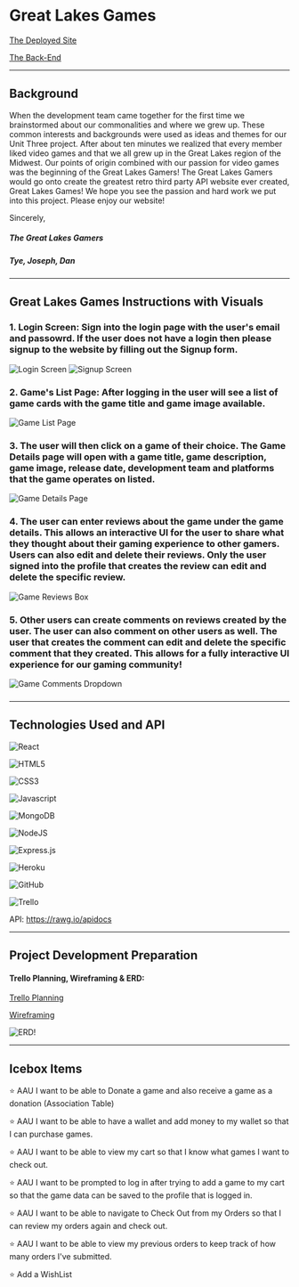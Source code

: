# Great Lakes Games

[The Deployed Site](https://great-lakes-games.herokuapp.com/)

[The Back-End](https://github.com/tyebean/great-lakes-games-back-end)



***

## Background

When the development team came together for the first time we brainstormed about our commonalities and where we grew up. These common interests and backgrounds were used as ideas and themes for our Unit Three project. After about ten minutes we realized that every member liked video games and that we all grew up in the Great Lakes region of the Midwest. Our points of origin combined with  our passion for video games was the beginning of the Great Lakes Gamers! The Great Lakes Gamers would go onto create the greatest retro third party API website ever created, Great Lakes Games! We hope you see the passion and hard work we put into this project. Please enjoy our website!

Sincerely,

##### The Great Lakes Gamers
##### Tye, Joseph, Dan


***

## Great Lakes Games Instructions with Visuals


### 1. Login Screen: Sign into the login page with the user's email and passowrd. If the user does not have a login then please signup to the website by filling out the Signup form.
![Login Screen](/public/assets/login.png "Login into Great Lakes Games")
![Signup Screen](/public/assets/signup.png "Signup for Great Lakes Games")

### 2. Game's List Page: After logging in the user will see a list of game cards with the game title and game image available.
![Game List Page](/public/assets/game-list.png "Game List Screen")

### 3. The user will then click on a game of their choice. The Game Details page will open with a game title, game description, game image, release date, development team and platforms that the game operates on listed.
![Game Details Page](/public/assets/game-details-page.png "Game Details Page")

### 4. The user can enter reviews about the game under the game details. This allows an interactive UI for the user to share what they thought about their gaming experience to other gamers. Users can also edit and delete their reviews. Only the user signed into the profile that creates the review can edit and delete the specific review.
![Game Reviews Box](/public/assets/add-your-own-review.png "Game Reviews Box")


### 5. Other users can create comments on reviews created by the user. The user can also comment on other users as well. The user that creates the comment can edit and delete the specific comment that they created. This allows for a fully interactive UI experience for our gaming community!
![Game Comments Dropdown](/public/assets/comment-dropdown.png "Game Comments Dropdown")

###

***
## Technologies Used and API

![React](https://img.shields.io/badge/React-20232A?style=for-the-badge&logo=react&logoColor=61DAFB)

![HTML5](https://img.shields.io/badge/HTML5-E34F26?style=for-the-badge&logo=html5&logoColor=white)

![CSS3](https://img.shields.io/badge/CSS3-1572B6?style=for-the-badge&logo=css3&logoColor=white)

![Javascript](https://img.shields.io/badge/JavaScript-F7DF1E?style=for-the-badge&logo=javascript&logoColor=black)

![MongoDB](https://img.shields.io/badge/MongoDB-%234ea94b.svg?style=for-the-badge&logo=mongodb&logoColor=white)

![NodeJS](https://img.shields.io/badge/node.js-6DA55F?style=for-the-badge&logo=node.js&logoColor=white)

![Express.js](https://img.shields.io/badge/express.js-%23404d59.svg?style=for-the-badge&logo=express&logoColor=%2361DAFB)

![Heroku](https://img.shields.io/badge/Heroku-430098?style=for-the-badge&logo=heroku&logoColor=white)

![GitHub](https://img.shields.io/badge/github-%23121011.svg?style=for-the-badge&logo=github&logoColor=white)

![Trello](https://img.shields.io/badge/Trello-0052CC?style=for-the-badge&logo=trello&logoColor=white)

API:  https://rawg.io/apidocs

***

## Project Development Preparation

#### Trello Planning, Wireframing & ERD:

[Trello Planning](https://trello.com/b/LNa8QWuu/great-lake-gaming)

[Wireframing](https://whimsical.com/great-lake-gaming-wireframe-WkSLCdR2cWLcebdsFLe6X)

![ERD!](/public/assets/erd-unit-three-project.png "ERD")

***

## Icebox Items

⭐️ AAU I want to be able to Donate a game and also receive a game as a donation (Association Table)

⭐️ AAU I want to be able to have a wallet and add money to my wallet so that I can purchase games.

⭐️ AAU I want to be able to view my cart so that I know what games I want to check out.

⭐️ AAU I want to be prompted to log in after trying to add a game to my cart so that the game data can be saved to the profile that is logged in.

⭐️ AAU I want to be able to navigate to Check Out from my Orders so that I can review my orders again and check out.

⭐️ AAU I want to be able to view my previous orders to keep track of how many orders I've submitted.

⭐️ Add a WishList
